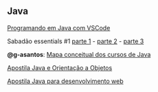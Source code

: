 ## Java

[Programando em Java com VSCode](https://medium.com/@vinicius.b.martinez/microsoft-vscode-para-desenvolvedores-java-f1e9f69e6fa6)

Sabadão essentials #1 [parte 1](https://youtu.be/nLxzwDQxxE4) - [parte 2](https://youtu.be/zsPNgmfjQpo) - [parte 3](https://youtu.be/92H2GPAAODU)

**@g-asantos**: [Mapa conceitual dos cursos de Java](https://whimsical.com/java-orientacao-a-objetos-6RpMWXGRXQErACasQ2rJ3a)


[Apostila Java e Orientação a Objetos](https://www.caelum.com.br/apostila-java-orientacao-objetos/)

[Apostila Java para desenvolvimento web](https://www.caelum.com.br/apostila-java-web/)
